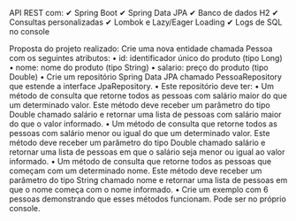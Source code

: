 API REST com:
✔ Spring Boot
✔ Spring Data JPA
✔ Banco de dados H2
✔ Consultas personalizadas
✔ Lombok e Lazy/Eager Loading
✔ Logs de SQL no console

Proposta do projeto realizado: 
Crie uma nova entidade chamada Pessoa com os seguintes atributos:
• id: identificador único do produto (tipo Long)
• nome: nome do produto (tipo String)
• salario: preço do produto (tipo Double)
• Crie um repositório Spring Data JPA chamado PessoaRepository que estende a interface
JpaRepository.
• Este repositório deve ter:
• Um método de consulta que retorne todos as pessoas com salário maior do que um determinado valor. Este
método deve receber um parâmetro do tipo Double chamado salário e retornar uma lista de pessoas com
salário maior do que o valor informado.
• Um método de consulta que retorne todos as pessoas com salário menor ou igual do que um determinado
valor. Este método deve receber um parâmetro do tipo Double chamado salário e retornar uma lista de
pessoas em que o salário seja menor ou igual ao valor informado.
• Um método de consulta que retorne todos as pessoas que começam com um determinado nome. Este
método deve receber um parâmetro do tipo String chamado nome e retornar uma lista de pessoas em que o
nome começa com o nome informado.
• Crie um exemplo com 6 pessoas demonstrando que esses métodos funcionam. Pode ser no
próprio console.
